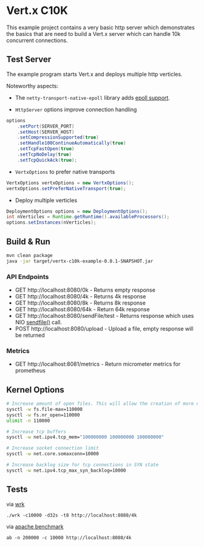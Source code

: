# Vert.x C10K

This example project contains a very basic http server which demonstrates the basics that are need to build a Vert.x server which can handle 10k concurrent connections.

## Test Server

The example program starts Vert.x and deploys multiple http verticles.


Noteworthy aspects:

* The `netty-transport-native-epoll` library adds [epoll support](https://netty.io/wiki/native-transports.html).

* `HttpServer` options improve connection handling

```java
options
    .setPort(SERVER_PORT)
    .setHost(SERVER_HOST)
    .setCompressionSupported(true)
    .setHandle100ContinueAutomatically(true)
    .setTcpFastOpen(true)
    .setTcpNoDelay(true)
    .setTcpQuickAck(true);
```

* `VertxOptions` to prefer native transports

```java
VertxOptions vertxOptions = new VertxOptions();
vertxOptions.setPreferNativeTransport(true);
```

* Deploy multiple verticles

```java
DeploymentOptions options = new DeploymentOptions();
int nVerticles = Runtime.getRuntime().availableProcessors();
options.setInstances(nVerticles);
```

## Build & Run

```bash
mvn clean package
java -jar target/vertx-c10k-example-0.0.1-SNAPSHOT.jar
```

### API Endpoints

* GET http://localhost:8080/0k - Returns empty response
* GET http://localhost:8080/4k - Returns 4k response
* GET http://localhost:8080/8k - Returns 8k response
* GET http://localhost:8080/64k - Return 64k response
* GET http://localhost:8080/sendFile/test - Returns response which uses NIO [sendfile()](http://man7.org/linux/man-pages/man2/sendfile.2.html) call.
* POST http://localhost:8080/upload - Upload a file, empty response will be returned

### Metrics

* GET http://localhost:8081/metrics - Return micrometer metrics for prometheus

## Kernel Options

```bash
# Increase amount of open files. This will allow the creation of more network sockets.
sysctl -w fs.file-max=110000
sysctl -w fs.nr_open=110000
ulimit -n 110000

# Increase tcp buffers
sysctl -w net.ipv4.tcp_mem="100000000 100000000 100000000"

# Increase socket connection limit
sysctl -w net.core.somaxconn=10000

# Increase backlog size for tcp connections in SYN state
sysctl -w net.ipv4.tcp_max_syn_backlog=10000
```

## Tests

via [wrk](https://github.com/wg/wrk)

```
./wrk -c10000 -d32s -t8 http://localhost:8080/4k
```

via [apache benchmark](https://httpd.apache.org/docs/2.4/programs/ab.html)

```
ab -n 200000 -c 10000 http://localhost:8080/4k
```
